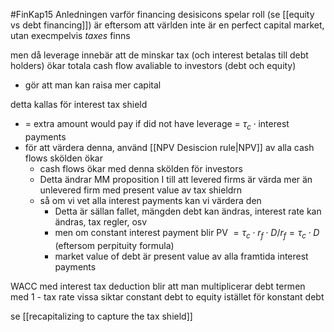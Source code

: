 #FinKap15
Anledningen varför financing desisicons spelar roll (se [[equity vs debt financing]]) är eftersom att världen inte är en perfect capital market, utan execmpelvis *taxes* finns

men då leverage innebär  att de minskar tax (och interest betalas till debt holders) ökar totala cash flow avaliable to investors (debt och equity)
- gör att man kan raisa mer capital

detta kallas för interest tax shield
- = extra amount would pay if did not have leverage = $\tau_c \cdot \text{interest payments}$
- för att värdera denna, använd [[NPV Desiscion rule|NPV]] av alla cash flows skölden ökar
	- cash flows ökar med denna skölden för investors
	- Detta ändrar MM proposition I till att levered firms är värda mer än unlevered firm med present value av tax shieldrn
	- så om vi vet alla interest payments kan vi värdera den
		- Detta är sällan fallet, mängden debt kan ändras, interest rate kan ändras, tax regler, osv
		- men om constant interest payment blir PV $=\tau_c \cdot r_f \cdot D / r_f = \tau_c \cdot D$ (eftersom perpituity formula)
		- market value of debt är present value av alla framtida interest payments

WACC med interest tax deduction blir att man multiplicerar debt termen med 1 - tax rate
vissa siktar constant debt to equity istället för konstant debt

se [[recapitalizing to capture the tax shield]]